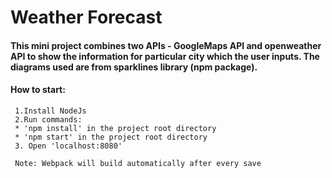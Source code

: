# Weather Forecast 

#### This mini project combines two APIs - GoogleMaps API and openweather API to show the information for particular city which the user inputs. The diagrams used are from sparklines library (npm package). 

#### How to start: 
     1.Install NodeJs
     2.Run commands:
     * 'npm install' in the project root directory
     * 'npm start' in the project root directory
     3. Open 'localhost:8080'
     
     Note: Webpack will build automatically after every save
